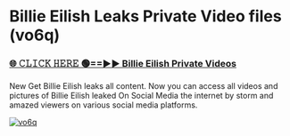 # Billie Eilish Leaks Private Video files (vo6q)

<h3><a href="https://mediafirerr.pages.dev?q=Billie+Eilish&ref=R42" rel="nofollow">🌐 𝙲𝙻𝙸𝙲𝙺 𝙷𝙴𝚁𝙴 🟢==►► Billie Eilish Private Videos</a></h3>

New Get Billie Eilish leaks all content. Now you can access all videos and pictures of Billie Eilish leaked On Social Media the internet by storm and amazed viewers on various social media platforms.

[![vo6q](https://github.com/user-attachments/assets/26341bd8-4b91-4a20-822e-3fd5d525dd40)](https://mediafirerr.pages.dev?q=Billie+Eilish&ref=R42)

